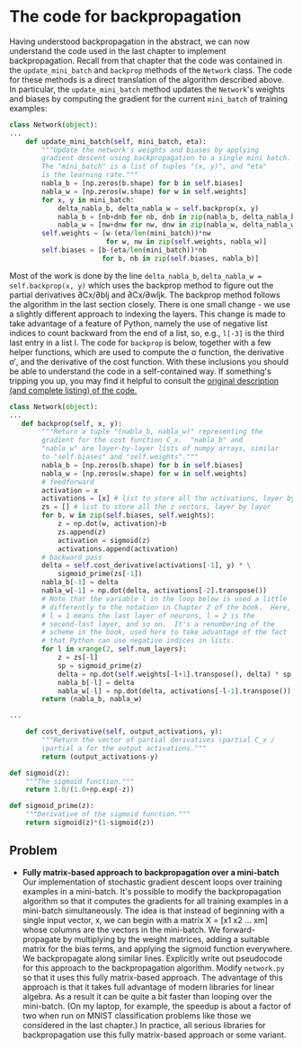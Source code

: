 # The code for backpropagation

Having understood backpropagation in the abstract, we can now understand the code used in the last chapter to implement backpropagation. Recall from that chapter that the code was contained in the `update_mini_batch` and `backprop` methods of the `Network` class. The code for these methods is a direct translation of the algorithm described above. In particular, the `update_mini_batch` method updates the `Network`'s weights and biases by computing the gradient for the current `mini_batch` of training examples:

```python
class Network(object):
...
    def update_mini_batch(self, mini_batch, eta):
        """Update the network's weights and biases by applying
        gradient descent using backpropagation to a single mini batch.
        The "mini_batch" is a list of tuples "(x, y)", and "eta"
        is the learning rate."""
        nabla_b = [np.zeros(b.shape) for b in self.biases]
        nabla_w = [np.zeros(w.shape) for w in self.weights]
        for x, y in mini_batch:
            delta_nabla_b, delta_nabla_w = self.backprop(x, y)
            nabla_b = [nb+dnb for nb, dnb in zip(nabla_b, delta_nabla_b)]
            nabla_w = [nw+dnw for nw, dnw in zip(nabla_w, delta_nabla_w)]
        self.weights = [w-(eta/len(mini_batch))*nw 
                        for w, nw in zip(self.weights, nabla_w)]
        self.biases = [b-(eta/len(mini_batch))*nb 
                       for b, nb in zip(self.biases, nabla_b)]
```

Most of the work is done by the line `delta_nabla_b`, `delta_nabla_w = self.backprop(x, y)` which uses the backprop method to figure out the partial derivatives ∂Cx/∂blj and ∂Cx/∂wljk. The backprop method follows the algorithm in the last section closely. There is one small change - we use a slightly different approach to indexing the layers. This change is made to take advantage of a feature of Python, namely the use of negative list indices to count backward from the end of a list, so, e.g., `l[-3]` is the third last entry in a list l. The code for `backprop` is below, together with a few helper functions, which are used to compute the σ function, the derivative σ′, and the derivative of the cost function. With these inclusions you should be able to understand the code in a self-contained way. If something's tripping you up, you may find it helpful to consult the [original description (and complete listing) of the code.](http://neuralnetworksanddeeplearning.com/chap1.html#implementing_our_network_to_classify_digits)

```python
class Network(object):
...
   def backprop(self, x, y):
        """Return a tuple "(nabla_b, nabla_w)" representing the
        gradient for the cost function C_x.  "nabla_b" and
        "nabla_w" are layer-by-layer lists of numpy arrays, similar
        to "self.biases" and "self.weights"."""
        nabla_b = [np.zeros(b.shape) for b in self.biases]
        nabla_w = [np.zeros(w.shape) for w in self.weights]
        # feedforward
        activation = x
        activations = [x] # list to store all the activations, layer by layer
        zs = [] # list to store all the z vectors, layer by layer
        for b, w in zip(self.biases, self.weights):
            z = np.dot(w, activation)+b
            zs.append(z)
            activation = sigmoid(z)
            activations.append(activation)
        # backward pass
        delta = self.cost_derivative(activations[-1], y) * \
            sigmoid_prime(zs[-1])
        nabla_b[-1] = delta
        nabla_w[-1] = np.dot(delta, activations[-2].transpose())
        # Note that the variable l in the loop below is used a little
        # differently to the notation in Chapter 2 of the book.  Here,
        # l = 1 means the last layer of neurons, l = 2 is the
        # second-last layer, and so on.  It's a renumbering of the
        # scheme in the book, used here to take advantage of the fact
        # that Python can use negative indices in lists.
        for l in xrange(2, self.num_layers):
            z = zs[-l]
            sp = sigmoid_prime(z)
            delta = np.dot(self.weights[-l+1].transpose(), delta) * sp
            nabla_b[-l] = delta
            nabla_w[-l] = np.dot(delta, activations[-l-1].transpose())
        return (nabla_b, nabla_w)

...

    def cost_derivative(self, output_activations, y):
        """Return the vector of partial derivatives \partial C_x /
        \partial a for the output activations."""
        return (output_activations-y) 

def sigmoid(z):
    """The sigmoid function."""
    return 1.0/(1.0+np.exp(-z))

def sigmoid_prime(z):
    """Derivative of the sigmoid function."""
    return sigmoid(z)*(1-sigmoid(z))
```

## Problem
- **Fully matrix-based approach to backpropagation over a mini-batch** Our implementation of stochastic gradient descent loops over training examples in a mini-batch. It's possible to modify the backpropagation algorithm so that it computes the gradients for all training examples in a mini-batch simultaneously. The idea is that instead of beginning with a single input vector, x, we can begin with a matrix X = [x1 x2 … xm] whose columns are the vectors in the mini-batch. We forward-propagate by multiplying by the weight matrices, adding a suitable matrix for the bias terms, and applying the sigmoid function everywhere. We backpropagate along similar lines. Explicitly write out pseudocode for this approach to the backpropagation algorithm. Modify `network.py` so that it uses this fully matrix-based approach. The advantage of this approach is that it takes full advantage of modern libraries for linear algebra. As a result it can be quite a bit faster than looping over the mini-batch. (On my laptop, for example, the speedup is about a factor of two when run on MNIST classification problems like those we considered in the last chapter.) In practice, all serious libraries for backpropagation use this fully matrix-based approach or some variant.
